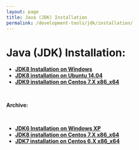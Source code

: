 ```yaml
---
layout: page
title: Java (JDK) Installation
permalink: /development-tools/jdk/installation/
---
```


# Java (JDK) Installation:

<ul>
    <li><strong><a href="http://www.guru99.com/install-java.html" rel="nofollow">JDK8 Installation on Windows</a></strong></li>
    <li><strong><a href="/development-tools/jdk/installation/ubuntu/14.04/">JDK8 installation on Ubuntu 14.04</a></strong></li>
    <li><strong><a href="/development-tools/jdk/9/installation/centos/7/">JDK9 installation on Centos 7.X x86_x64</a></strong></li>
</ul>


<br/>

**Archive:**

<br/>

<ul>
    <li><strong><a href="/development-tools/jdk/installation/windows/xp/">JDK6 Installation on Windows XP</a></strong></li>
    <li><strong><a href="/development-tools/jdk/installation/centos/7/">JDK8 installation on Centos 7.X x86_x64</a></strong></li>
    <li><strong><a href="/development-tools/jdk7/installation/centos/6/">JDK7 installation on Centos 6.X x86_x64</a></strong></li>
</ul>
